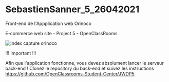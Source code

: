 # SebastienSanner_5_26042021

Front-end de l'Appplication web Orinoco

E-commerce web site - Project 5 - OpenClassRooms


![index capture orinoco](https://user-images.githubusercontent.com/78140833/118857887-d4594900-b8d8-11eb-9272-bf2dd904247b.png)


!!! important !!! 

Afin que l'application fonctionne, vous devez absolument lancer le serveur back-end !
Clonez le repository du back-end et suivez les instructions https://github.com/OpenClassrooms-Student-Center/JWDP5
